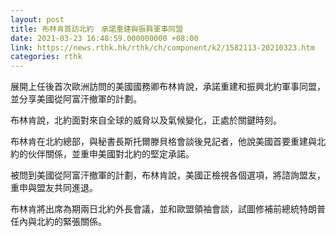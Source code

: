 ```yaml
---
layout: post
title: 布林肯首訪北約　承諾重建與振興軍事同盟
date: 2021-03-23 16:48:59.000000000 +08:00
link: https://news.rthk.hk/rthk/ch/component/k2/1582113-20210323.htm
categories: rthk
---
```


展開上任後首次歐洲訪問的美國國務卿布林肯說，承諾重建和振興北約軍事同盟，並分享美國從阿富汗撤軍的計劃。

布林肯說，北約面對來自全球的威脅以及氣候變化，正處於關鍵時刻。

布林肯在北約總部，與秘書長斯托爾滕貝格會談後見記者，他說美國首要重建與北約的伙伴關係，並重申美國對北約的堅定承諾。

被問到美國從阿富汗撤軍的計劃，布林肯說，美國正檢視各個選項，將諮詢盟友，重申與盟友共同進退。

布林肯將出席為期兩日北約外長會議，並和歐盟領袖會談，試圖修補前總統特朗普任內與北約的緊張關係。
